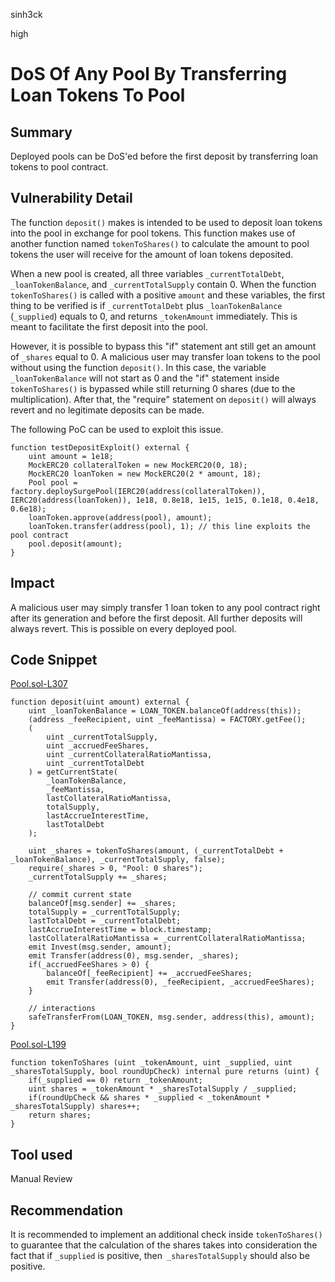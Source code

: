sinh3ck

high

# DoS Of Any Pool By Transferring Loan Tokens To Pool

## Summary

Deployed pools can be DoS'ed before the first deposit by transferring loan tokens to pool contract.

## Vulnerability Detail

The function `deposit()` makes is intended to be used to deposit loan tokens into the pool in exchange for pool tokens. This function makes use of another function named `tokenToShares()` to calculate the amount to pool tokens the user will receive for the amount of loan tokens deposited.

When a new pool is created, all three variables `_currentTotalDebt`, `_loanTokenBalance`, and `_currentTotalSupply` contain 0. When the function `tokenToShares()` is called with a positive `amount` and these variables, the first thing to be verified is if `_currentTotalDebt` plus `_loanTokenBalance` (`_supplied`) equals to 0, and returns `_tokenAmount` immediately. This is meant to facilitate the first deposit into the pool.

However, it is possible to bypass this "if" statement ant still get an amount of `_shares` equal to 0. A malicious user may transfer loan tokens to the pool without using the function `deposit()`. In this case, the variable `_loanTokenBalance` will not start as 0 and the "if" statement inside `tokenToShares()` is bypassed while still returning 0 shares (due to the multiplication). After that, the "require" statement on `deposit()` will always revert and no legitimate deposits can be made.

The following PoC can be used to exploit this issue.

```solidity
function testDepositExploit() external {
    uint amount = 1e18;
    MockERC20 collateralToken = new MockERC20(0, 18);
    MockERC20 loanToken = new MockERC20(2 * amount, 18);
    Pool pool = factory.deploySurgePool(IERC20(address(collateralToken)), IERC20(address(loanToken)), 1e18, 0.8e18, 1e15, 1e15, 0.1e18, 0.4e18, 0.6e18);
    loanToken.approve(address(pool), amount);
    loanToken.transfer(address(pool), 1); // this line exploits the pool contract
    pool.deposit(amount);
}
```

## Impact

A malicious user may simply transfer 1 loan token to any pool contract right after its generation and before the first deposit. All further deposits will always revert. This is possible on every deployed pool.

## Code Snippet

[Pool.sol-L307](https://github.com/sherlock-audit/2023-02-surge/blob/main/surge-protocol-v1/src/Pool.sol#L307)
```solidity
function deposit(uint amount) external {
    uint _loanTokenBalance = LOAN_TOKEN.balanceOf(address(this));
    (address _feeRecipient, uint _feeMantissa) = FACTORY.getFee();
    (  
        uint _currentTotalSupply,
        uint _accruedFeeShares,
        uint _currentCollateralRatioMantissa,
        uint _currentTotalDebt
    ) = getCurrentState(
        _loanTokenBalance,
        _feeMantissa,
        lastCollateralRatioMantissa,
        totalSupply,
        lastAccrueInterestTime,
        lastTotalDebt
    );

    uint _shares = tokenToShares(amount, (_currentTotalDebt + _loanTokenBalance), _currentTotalSupply, false);
    require(_shares > 0, "Pool: 0 shares");
    _currentTotalSupply += _shares;

    // commit current state
    balanceOf[msg.sender] += _shares;
    totalSupply = _currentTotalSupply;
    lastTotalDebt = _currentTotalDebt;
    lastAccrueInterestTime = block.timestamp;
    lastCollateralRatioMantissa = _currentCollateralRatioMantissa;
    emit Invest(msg.sender, amount);
    emit Transfer(address(0), msg.sender, _shares);
    if(_accruedFeeShares > 0) {
        balanceOf[_feeRecipient] += _accruedFeeShares;
        emit Transfer(address(0), _feeRecipient, _accruedFeeShares);
    }

    // interactions
    safeTransferFrom(LOAN_TOKEN, msg.sender, address(this), amount);
}
```

[Pool.sol-L199](https://github.com/sherlock-audit/2023-02-surge/blob/main/surge-protocol-v1/src/Pool.sol#L199)
```solidity
function tokenToShares (uint _tokenAmount, uint _supplied, uint _sharesTotalSupply, bool roundUpCheck) internal pure returns (uint) {
    if(_supplied == 0) return _tokenAmount;
    uint shares = _tokenAmount * _sharesTotalSupply / _supplied;
    if(roundUpCheck && shares * _supplied < _tokenAmount * _sharesTotalSupply) shares++;
    return shares;
}
```

## Tool used

Manual Review

## Recommendation

It is recommended to implement an additional check inside `tokenToShares()` to guarantee that the calculation of the shares takes into consideration the fact that if `_supplied` is positive, then` _sharesTotalSupply` should also be positive.